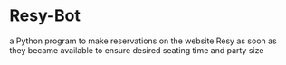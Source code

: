 # Resy-Bot
 a Python program to make reservations on the website Resy as soon as they became available to ensure  desired seating time and party size
